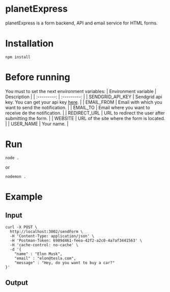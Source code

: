 # planetExpress
planetExpress is a form backend, API and email service for HTML forms.

# Installation
```
npm install
```

# Before running
You must to set the next environment variables:
| Environment variable | Description |
| :---------: | :---------: |
| SENDGRID_API_KEY | Sendgrid api key. You can get your api key [here](https://sendgrid.com/). |
| EMAIL_FROM | Email with which you want to send the notification. |
| EMAIL_TO | Email where you want to receive de the notification. |
| REDIRECT_URL | URL to redirect the user after submitting the form. |
| WEBSITE | URL of the site where the form is located. |
| USER_NAME | Your name. |

# Run
```
node .
```
or
```
nodemon .
```

# Example
## Input

```
curl -X POST \
  http://localhost:3002/sendForm \
  -H 'Content-Type: application/json' \
  -H 'Postman-Token: 6989d461-feea-42f2-a2c0-4a7af3441563' \
  -H 'cache-control: no-cache' \
  -d '{
    "name" : "Elon Musk",
    "email" : "elon@tesla.com",
    "message" : "Hey, do you want to buy a car?"
}'
```

## Output
